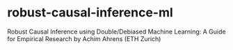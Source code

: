# robust-causal-inference-ml
Robust Causal Inference using Double/Debiased Machine Learning: A Guide for Empirical Research by Achim Ahrens (ETH Zurich)
